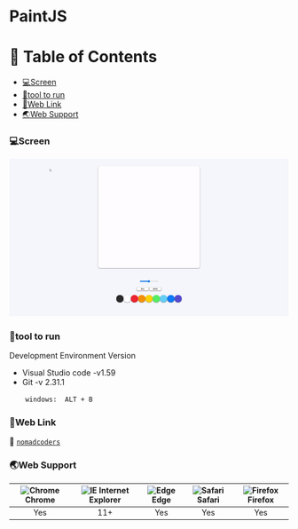 # PaintJS
# 🔔 Table of Contents

- [💻Screen](#screen)
- [👟tool to run](#tool-to-run)
- [📖Web Link](#web-link)
- [🌏Web Support](#web-support)

### 💻Screen

![Front](https://github.com/bjl0615/paintjs/blob/main/gif/paintJS.gif)

### 👟tool to run

Development Environment Version
- Visual Studio code -v1.59
- Git -v 2.31.1

```sh
    windows:  ALT + B
```

### 📖Web Link

:school: [`nomadcoders`](https://nomadcoders.co/)

### 🌏Web Support

| <img src="https://user-images.githubusercontent.com/1215767/34348387-a2e64588-ea4d-11e7-8267-a43365103afe.png" alt="Chrome" width="16px" height="16px" /> Chrome | <img src="https://user-images.githubusercontent.com/1215767/34348590-250b3ca2-ea4f-11e7-9efb-da953359321f.png" alt="IE" width="16px" height="16px" /> Internet Explorer | <img src="https://user-images.githubusercontent.com/1215767/34348380-93e77ae8-ea4d-11e7-8696-9a989ddbbbf5.png" alt="Edge" width="16px" height="16px" /> Edge | <img src="https://user-images.githubusercontent.com/1215767/34348394-a981f892-ea4d-11e7-9156-d128d58386b9.png" alt="Safari" width="16px" height="16px" /> Safari | <img src="https://user-images.githubusercontent.com/1215767/34348383-9e7ed492-ea4d-11e7-910c-03b39d52f496.png" alt="Firefox" width="16px" height="16px" /> Firefox |
| :--------------------------------------------------------------------------------------------------------------------------------------------------------------: | :---------------------------------------------------------------------------------------------------------------------------------------------------------------------: | :----------------------------------------------------------------------------------------------------------------------------------------------------------: | :--------------------------------------------------------------------------------------------------------------------------------------------------------------: | :----------------------------------------------------------------------------------------------------------------------------------------------------------------: |
|                                                                               Yes                                                                                |                                                                                    11+                                                                                   |                                                                             Yes                                                                              |                                                                               Yes                                                                                |                                                                                Yes                                                                                 |
